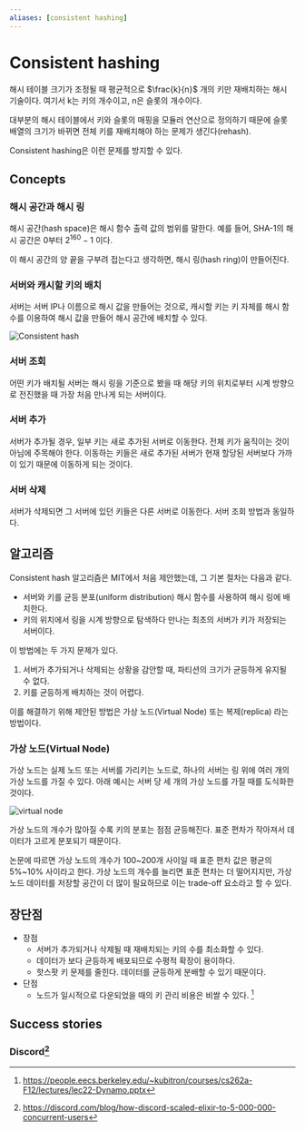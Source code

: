 ```yaml
---
aliases: [consistent hashing]
---
```

# Consistent hashing

해시 테이블 크기가 조정될 때 평균적으로 $\frac{k}{n}$ 개의 키만 재배치하는 해시 기술이다. 여기서 k는 키의 개수이고, n은 슬롯의 개수이다.

대부분의 해시 테이블에서 키와 슬롯의 매핑을 모듈러 연산으로 정의하기 때문에 슬롯 배열의 크기가 바뀌면 전체 키를 재배치해야 하는 문제가 생긴다(rehash).

Consistent hashing은 이런 문제를 방지할 수 있다.

## Concepts

### 해시 공간과 해시 링

해시 공간(hash space)은 해시 함수 출력 값의 범위를 말한다. 예를 들어, SHA-1의 해시 공간은 0부터 $2^{160}-1$  이다. 

이 해시 공간의 양 끝을 구부려 접는다고 생각하면, 해시 링(hash ring)이 만들어진다.

### 서버와 캐시할 키의 배치

서버는 서버 IP나 이름으로 해시 값을 만들어는 것으로, 캐시할 키는 키 자체를 해시 함수를 이용하여 해시 값을 만들어 해시 공간에 배치할 수 있다. 

![Consistent hash](https://miro.medium.com/max/684/1*WaTV_sMa0q_ke-G1B6_1Wg.png)

### 서버 조회

어떤 키가 배치될 서버는 해시 링을 기준으로 봤을 때 해당 키의 위치로부터 시계 방향으로 전진했을 때 가장 처음 만나게 되는 서버이다.

### 서버 추가

서버가 추가될 경우, 일부 키는 새로 추가된 서버로 이동한다. 전체 키가 움직이는 것이 아님에 주목해야 한다. 이동하는 키들은 새로 추가된 서버가 현재 할당된 서버보다 가까이 있기 때문에 이동하게 되는 것이다.

### 서버 삭제

서버가 삭제되면 그 서버에 있던 키들은 다른 서버로 이동한다. 서버 조회 방법과 동일하다.

## 알고리즘

Consistent hash 알고리즘은 MIT에서 처음 제안했는데, 그 기본 절차는 다음과 같다.

- 서버와 키를 균등 분포(uniform distribution) 해시 함수를 사용하여 해시 링에 배치한다.
- 키의 위치에서 링을 시계 방향으로 탐색하다 만나는 최초의 서버가 키가 저장되는 서버이다.

이 방법에는 두 가지 문제가 있다. 

1. 서버가 추가되거나 삭제되는 상황을 감안할 때, 파티션의 크기가 균등하게 유지될 수 없다.
2. 키를 균등하게 배치하는 것이 어렵다.

이를 해결하기 위해 제안된 방법은 가상 노드(Virtual Node) 또는 복제(replica) 라는 방법이다.

### 가상 노드(Virtual Node)

가상 노드는 실제 노드 또는 서버를 가리키는 노드로, 하나의 서버는 링 위에 여러 개의 가상 노드를 가질 수 있다. 아래 예시는 서버 당 세 개의 가상 노드를 가질 때를 도식화한 것이다.

![virtual node](https://1865312850-files.gitbook.io/~/files/v0/b/gitbook-legacy-files/o/assets%2F-M4Bkp-b8HYQgJF1rkOc%2F-M5FwA4YIBAqAjZvdVpU%2F-M5FyQai2CtC2j4GGr5K%2Fimage.png?alt=media&token=77d5d346-f37f-4f28-8f64-66a1627d2deb)

가상 노드의 개수가 많아질 수록 키의 분포는 점점 균등해진다. 표준 편차가 작아져서 데이터가 고르게 분포되기 때문이다. 

논문에 따르면 가상 노드의 개수가 100~200개 사이일 때 표준 편차 값은 평균의 5%~10% 사이라고 한다. 가상 노드의 개수를 늘리면 표준 편차는 더 떨어지지만, 가상 노드 데이터를 저장할 공간이 더 많이 필요하므로 이는 trade-off 요소라고 할 수 있다.

## 장단점

- 장점
	- 서버가 추가되거나 삭제될 때 재배치되는 키의 수를 최소화할 수 있다.
	- 데이터가 보다 균등하게 배포되므로 수평적 확장이 용이하다.
	- 핫스팟 키 문제를 줄힌다. 데이터를 균등하게 분배할 수 있기 때문이다.
- 단점
	- 노드가 일시적으로 다운되었을 때의 키 관리 비용은 비쌀 수 있다. [^1]

## Success stories

### Discord[^2]




[^1]: https://people.eecs.berkeley.edu/~kubitron/courses/cs262a-F12/lectures/lec22-Dynamo.pptx
[^2]: https://discord.com/blog/how-discord-scaled-elixir-to-5-000-000-concurrent-users











